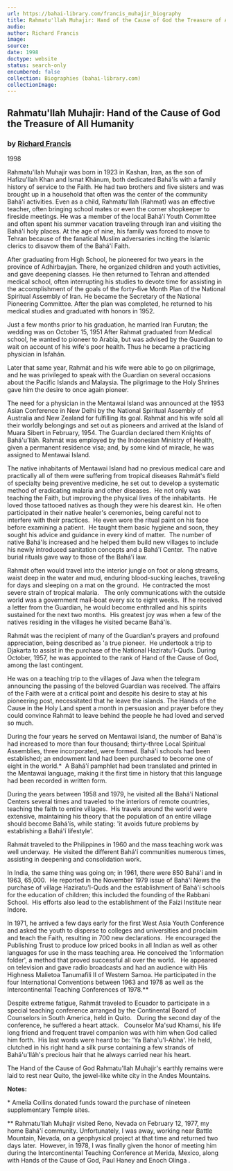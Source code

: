 ```yaml
---
url: https://bahai-library.com/francis_muhajir_biography
title: Rahmatu'llah Muhajir: Hand of the Cause of God the Treasure of All Humanity
audio: 
author: Richard Francis
image: 
source: 
date: 1998
doctype: website
status: search-only
encumbered: false
collection: Biographies (bahai-library.com)
collectionImage: 
---
```



## Rahmatu'llah Muhajir: Hand of the Cause of God the Treasure of All Humanity

### by [Richard Francis](https://bahai-library.com/author/Richard+Francis)

1998


Rahmatu'llah Muhajir was born in 1923 in Kashan, Iran, as the son of Hafizu'llah Khan and Ismat Khánum, both dedicated Bahá'ís with a family history of service to the Faith. He had two brothers and five sisters and was brought up in a household that often was the center of the community Bahá'í activities. Even as a child, Rahmatu'llah (Rahmat) was an effective teacher, often bringing school mates or even the corner shopkeeper to fireside meetings. He was a member of the local Bahá'í Youth Committee and often spent his summer vacation traveling through Iran and visiting the Bahá'í holy places. At the age of nine, his family was forced to move to Tehran because of the fanatical Muslim adversaries inciting the Islamic clerics to disavow them of the Bahá'í Faith.

After graduating from High School, he pioneered for two years in the province of Adhirbayjan. There, he organized children and youth activities, and gave deepening classes. He then returned to Tehran and attended medical school, often interrupting his studies to devote time for assisting in the accomplishment of the goals of the forty-five Month Plan of the National Spiritual Assembly of Iran. He became the Secretary of the National Pioneering Committee. After the plan was completed, he returned to his medical studies and graduated with honors in 1952.

Just a few months prior to his graduation, he married Iran Furutan; the wedding was on October 15, 1951 After Rahmat graduated from Medical school, he wanted to pioneer to Arabia, but was advised by the Guardian to wait on account of his wife's poor health. Thus he became a practicing physician in Isfahán.

Later that same year, Rahmát and his wife were able to go on pilgrimage, and he was privileged to speak with the Guardian on several occasions about the Pacific Islands and Malaysia. The pilgrimage to the Holy Shrines gave him the desire to once again pioneer.

The need for a physician in the Mentawai Island was announced at the 1953 Asian Conference in New Delhi by the National Spiritual Assembly of Australia and New Zealand for fulfilling its goal. Rahmát and his wife sold all their worldly belongings and set out as pioneers and arrived at the Island of Muara Sibert in February, 1954. The Guardian declared them Knights of Bahá'u'lláh. Rahmát was employed by the Indonesian Ministry of Health, given a permanent residence visa; and, by some kind of miracle, he was assigned to Mentawai Island.

The native inhabitants of Mentawai Island had no previous medical care and practically all of them were suffering from tropical diseases Rahmát's field of specialty being preventive medicine, he set out to develop a systematic method of eradicating malaria and other diseases.  He not only was teaching the Faith, but improving the physical lives of the inhabitants.  He loved those tattooed natives as though they were his dearest kin.  He often participated in their native healer's ceremonies, being careful not to interfere with their practices.  He even wore the ritual paint on his face before examining a patient.  He taught them basic hygiene and soon, they sought his advice and guidance in every kind of matter.  The number of native Bahá'ís increased and he helped them build new villages to include his newly introduced sanitation concepts and a Bahá'í Center.  The native burial rituals gave way to those of the Bahá'í law.

Rahmát often would travel into the interior jungle on foot or along streams, waist deep in the water and mud, enduring blood-sucking leaches, traveling for days and sleeping on a mat on the ground.  He contracted the most severe strain of tropical malaria.   The only communications with the outside world was a government mail-boat every six to eight weeks.  If he received a letter from the Guardian, he would become enthralled and his spirits sustained for the next two months.  His greatest joy was when a few of the natives residing in the villages he visited became Bahá'ís.

Rahmát was the recipient of many of the Guardian's prayers and profound appreciation, being described as 'a true pioneer.  He undertook a trip to Djakarta to assist in the purchase of the National Haziratu'l-Quds. During October, 1957, he was appointed to the rank of Hand of the Cause of God, among the last contingent.

He was on a teaching trip to the villages of Java when the telegram announcing the passing of the beloved Guardian was received. The affairs of the Faith were at a critical point and despite his desire to stay at his pioneering post, necessitated that he leave the islands. The Hands of the Cause in the Holy Land spent a month in persuasion and prayer before they could convince Rahmát to leave behind the people he had loved and served so much.

During the four years he served on Mentawai Island, the number of Bahá'ís had increased to more than four thousand; thirty-three Local Spiritual Assemblies, three incorporated, were formed. Bahá'í schools had been established; an endowment land had been purchased to become one of eight in the world.*  A Bahá'í pamphlet had been translated and printed in the Mentawai language, making it the first time in history that this language had been recorded in written form.

During the years between 1958 and 1979, he visited all the Bahá'í National Centers several times and traveled to the interiors of remote countries, teaching the faith to entire villages.  His travels around the world were extensive, maintaining his theory that the population of an entire village should become Bahá'ís, while stating: 'it avoids future problems by establishing a Bahá'í lifestyle'.

Rahmát traveled to the Philippines in 1960 and the mass teaching work was well underway.  He visited the different Bahá'í communities numerous times, assisting in deepening and consolidation work.

In India, the same thing was going on; in 1961, there were 850 Bahá'í and in 1963, 65,000.  He reported in the November 1979 issue of Bahá'í News the purchase of village Haziratu'l-Quds and the establishment of Bahá'í schools for the education of children; this included the founding of the Rabbani School.  His efforts also lead to the establishment of the Faizi Institute near Indore.

In 1971, he arrived a few days early for the first West Asia Youth Conference and asked the youth to disperse to colleges and universities and proclaim and teach the Faith, resulting in 700 new declarations.  He encouraged the Publishing Trust to produce low priced books in all Indian as well as other languages for use in the mass teaching area. He conceived the 'information folder', a method that proved successful all over the world.   He appeared on television and gave radio broadcasts and had an audience with His Highness Malietoa Tanumafili II of Western Samoa. He participated in the four International Conventions between 1963 and 1978 as well as the Intercontinental Teaching Conferences of 1978.**

Despite extreme fatigue, Rahmát traveled to Ecuador to participate in a special teaching conference arranged by the Continental Board of Counselors in South America, held in Quito.   During the second day of the conference, he suffered a heart attack.   Counselor Ma'sud Khamsi, his life long friend and frequent travel companion was with him when God called him forth.  His last words were heard to be: 'Ya Baha'u'l-Abha'. He held, clutched in his right hand a silk purse containing a few strands of Bahá'u'lláh's precious hair that he always carried near his heart.

The Hand of the Cause of God Rahmatu'llah Muhajir's earthly remains were laid to rest near Quito, the jewel-like white city in the Andes Mountains.

**Notes:**

\* Amelia Collins donated funds toward the purchase of nineteen supplementary Temple sites.

\*\* Rahmatu'llah Muhajir visited Reno, Nevada on February 12, 1977, my home Bahá'í community. Unfortunately, I was away, working near Battle Mountain, Nevada, on a geophysical project at that time and returned two days later.  However, in 1978, I was finally given the honor of meeting him during the Intercontinental Teaching Conference at Merida, Mexico, along with Hands of the Cause of God, Paul Haney and Enoch Olinga .